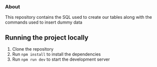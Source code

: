 ### About
This repository contains the SQL used to create our tables along with the commands used to insert dummy data


## Running the project locally

1. Clone the repository
2. Run `npm install` to install the dependencies
3. Run `npm run dev` to start the development server

